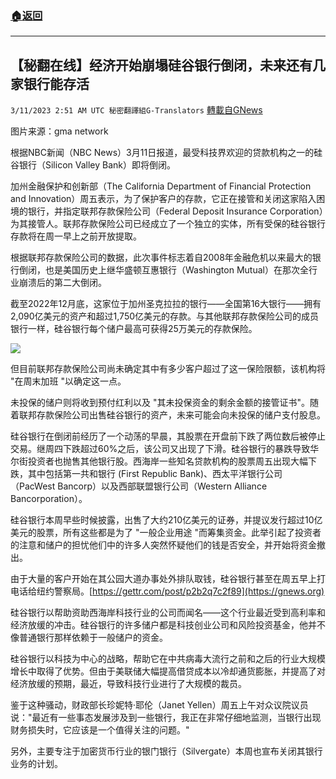 ###  [:house:返回](README.md)
---


## 【秘翻在线】经济开始崩塌硅谷银行倒闭，未来还有几家银行能存活
`3/11/2023 2:51 AM UTC 秘密翻譯組G-Translators` [轉載自GNews](https://gnews.org/articles/1002874)

         

图片来源：gma network

根据NBC新闻（NBC News）3月11日报道，最受科技界欢迎的贷款机构之一的硅谷银行（Silicon Valley Bank）即将倒闭。

加州金融保护和创新部（The California Department of Financial Protection and Innovation）周五表示，为了保护客户的存款，它正在接管和关闭这家陷入困境的银行，并指定联邦存款保险公司（Federal Deposit Insurance Corporation）为其接管人。联邦存款保险公司已经成立了一个独立的实体，所有受保的硅谷银行存款将在周一早上之前开放提取。

根据联邦存款保险公司的数据，此次事件标志着自2008年金融危机以来最大的银行倒闭，也是美国历史上继华盛顿互惠银行（Washington Mutual）在那次全行业崩溃后的第二大倒闭。

截至2022年12月底，这家位于加州圣克拉拉的银行——全国第16大银行——拥有2,090亿美元的资产和超过1,750亿美元的存款。与其他联邦存款保险公司的成员银行一样，硅谷银行每个储户最高可获得25万美元的存款保险。

![](https://i.imgur.com/CB45Bo5.jpg)


但目前联邦存款保险公司尚未确定其中有多少客户超过了这一保险限额，该机构将 "在周末加班 "以确定这一点。

未投保的储户则将收到预付红利以及 "其未投保资金的剩余金额的接管证书"。随着联邦存款保险公司出售硅谷银行的资产，未来可能会向未投保的储户支付股息。

硅谷银行在倒闭前经历了一个动荡的早晨，其股票在开盘前下跌了两位数后被停止交易。继周四下跌超过60%之后，该公司又出现了下滑。硅谷银行的暴跌导致华尔街投资者也抛售其他银行股。西海岸一些知名贷款机构的股票周五出现大幅下跌，其中包括第一共和银行 (First Republic Bank)、西太平洋银行公司（PacWest Bancorp）以及西部联盟银行公司（Western Alliance Bancorporation）。

硅谷银行本周早些时候披露，出售了大约210亿美元的证券，并提议发行超过10亿美元的股票，所有这些都是为了 "一般企业用途 "而筹集资金。此举引起了投资者的注意和储户的担忧他们中的许多人突然怀疑他们的钱是否安全，并开始将资金撤出。

由于大量的客户开始在其公园大道办事处外排队取钱，硅谷银行甚至在周五早上打电话给纽约警察局。[https://gettr.com/post/p2b2q7c2f89](https://gnews.org)

硅谷银行以帮助资助西海岸科技行业的公司而闻名——这个行业最近受到高利率和经济放缓的冲击。硅谷银行的许多储户都是科技创业公司和风险投资基金，他并不像普通银行那样依赖于一般储户的资金。

硅谷银行以科技为中心的战略，帮助它在中共病毒大流行之前和之后的行业大规模增长中取得了优势。但由于美联储大幅提高借贷成本以冷却通货膨胀，并提高了对经济放缓的预期，最近，导致科技行业进行了大规模的裁员。

鉴于这种骚动，财政部长珍妮特·耶伦（Janet Yellen）周五上午对众议院议员说："最近有一些事态发展涉及到一些银行，我正在非常仔细地监测，当银行出现财务损失时，它应该是一个值得关注的问题。"

另外，主要专注于加密货币行业的银门银行（Silvergate）本周也宣布关闭其银行业务的计划。

